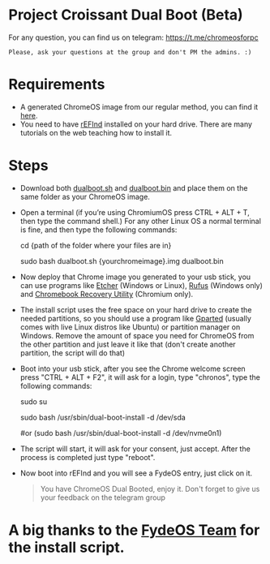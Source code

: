 # Project Croissant Dual Boot (Beta)

For any question, you can find us on telegram: https://t.me/chromeosforpc

    Please, ask your questions at the group and don't PM the admins. :)

# Requirements
  - A generated ChromeOS image from our regular method, you can find it [here](https://github.com/imperador/chromefy/blob/master/README.md).
  - You need to have [rEFInd](http://www.rodsbooks.com/refind/) installed on your hard drive. There are many tutorials on the web teaching how to install it.

# Steps

  - Download both [dualboot.sh](https://raw.githubusercontent.com/imperador/chromefy/master/lab/dualboot.sh) and [dualboot.bin](https://github.com/imperador/chromefy/raw/master/lab/dualboot.bin) and place them on the same folder as your ChromeOS image.

  - Open a terminal (if you’re using ChromiumOS press CTRL + ALT + T, then type the command shell.) For any other Linux OS a normal terminal is fine, and then type the following commands:

      cd {path of the folder where your files are in}

      sudo bash dualboot.sh {yourchromeimage}.img dualboot.bin

  - Now deploy that Chrome image you generated to your usb stick, you can use programs like [Etcher](https://www.balena.io/etcher/) (Windows or Linux), [Rufus](https://rufus.ie/en_IE.html) (Windows only) and [Chromebook Recovery Utility](https://chrome.google.com/webstore/detail/chromebook-recovery-utili/jndclpdbaamdhonoechobihbbiimdgai?hl=en) (Chromium only).
  
  - The install script uses the free space on your hard drive to create the needed partitions, so you should use a program like [Gparted](https://gparted.org/) (usually comes with live Linux distros like Ubuntu) or partition manager on Windows. Remove the amount of space you need for ChromeOS from the other partition and just leave it like that (don't create another partition, the script will do that)

  - Boot into your usb stick, after you see the Chrome welcome screen press "CTRL + ALT + F2", it will ask for a login, type "chronos", type the following commands:

      sudo su

      sudo bash /usr/sbin/dual-boot-install -d /dev/sda
      
      #or (sudo bash /usr/sbin/dual-boot-install -d /dev/nvme0n1)

  - The script will start, it will ask for your consent, just accept. After the process is completed just type "reboot".

  - Now boot into rEFInd and you will see a FydeOS entry, just click on it.

      >You have ChromeOS Dual Booted, enjoy it. Don't forget to give us your feedback on the telegram group
      
# A big thanks to the [FydeOS Team](http://fydeos.com/) for the install script.      

